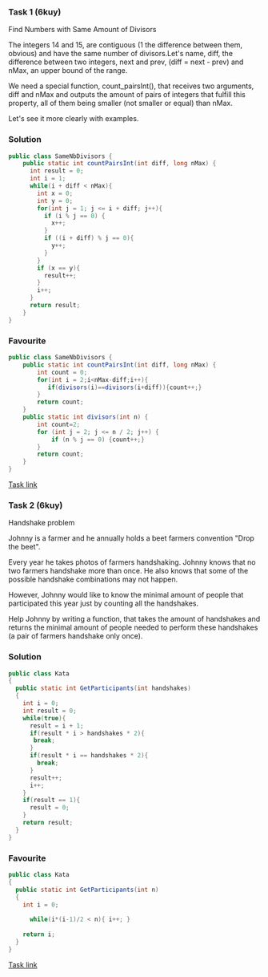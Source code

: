 ### Task 1 (6kuy)
Find Numbers with Same Amount of Divisors

The integers 14 and 15, are contiguous (1 the difference between them, obvious) and have the same number of divisors.Let's name, diff, the difference between two integers, next and prev, (diff = next - prev) and nMax, an upper bound of the range.

We need a special function, count_pairsInt(), that receives two arguments, diff and nMax and outputs the amount of pairs of integers that fulfill this property, all of them being smaller (not smaller or equal) than nMax.

Let's see it more clearly with examples.   
### Solution
```java
public class SameNbDivisors {
    public static int countPairsInt(int diff, long nMax) {
      int result = 0;
      int i = 1;
      while(i + diff < nMax){
        int x = 0;
        int y = 0;
        for(int j = 1; j <= i + diff; j++){
          if (i % j == 0) {
            x++;
          }
          if ((i + diff) % j == 0){
            y++;
          }
        }
        if (x == y){
          result++;
        }
        i++;
      }
      return result;
    }
}     
```
### Favourite
```java
public class SameNbDivisors {   
    public static int countPairsInt(int diff, long nMax) {
        int count = 0;
        for(int i = 2;i<nMax-diff;i++){          
           if(divisors(i)==divisors(i+diff)){count++;}    
        }
        return count;
    }
    public static int divisors(int n) {
        int count=2;
        for (int j = 2; j <= n / 2; j++) {
            if (n % j == 0) {count++;}
        }
        return count;
    }
}
```
[Task link](https://www.codewars.com/kata/55f1614853ddee8bd4000014)
### Task 2 (6kuy)
Handshake problem  

Johnny is a farmer and he annually holds a beet farmers convention "Drop the beet".

Every year he takes photos of farmers handshaking. Johnny knows that no two farmers handshake more than once. He also knows that some of the possible handshake combinations may not happen.

However, Johnny would like to know the minimal amount of people that participated this year just by counting all the handshakes.

Help Johnny by writing a function, that takes the amount of handshakes and returns the minimal amount of people needed to perform these handshakes (a pair of farmers handshake only once).
### Solution
```java
public class Kata
{
  public static int GetParticipants(int handshakes)
  {
    int i = 0;
    int result = 0;
    while(true){
      result = i + 1;
      if(result * i > handshakes * 2){
       break;
      }
      if(result * i == handshakes * 2){
        break;
      } 
      result++;
      i++;
    }
    if(result == 1){
      result = 0;
    }
    return result;
  }
}  
```
### Favourite
```java
public class Kata
{
  public static int GetParticipants(int n)
  { 
    int i = 0;
      
      while(i*(i-1)/2 < n){ i++; }
    
    return i;
  }
}
```
[Task link](https://www.codewars.com/kata/5574835e3e404a0bed00001b)
